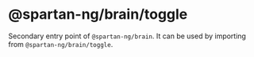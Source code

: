 # @spartan-ng/brain/toggle

Secondary entry point of `@spartan-ng/brain`. It can be used by importing from `@spartan-ng/brain/toggle`.
